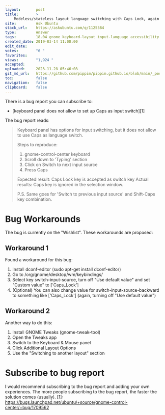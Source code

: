 ```yaml
---
layout:       post
title:        >
    Modeless/stateless layout language switching with Caps Lock, again (18.04 LTS Bionic Beaver)
site:         Ask Ubuntu
stack_url:    https://askubuntu.com/q/1125584
type:         Answer
tags:         18.04 gnome keyboard-layout input-language accessibility
created_date: 2019-03-14 11:00:00
edit_date:    
votes:        "6 "
favorites:    
views:        "1,924 "
accepted:     
uploaded:     2023-11-28 05:46:08
git_md_url:   https://github.com/pippim/pippim.github.io/blob/main/_posts/2019/2019-03-14-Modeless_stateless-layout-language-switching-with-Caps-Lock_-again-_18.04-LTS-Bionic-Beaver_.md
toc:          false
navigation:   false
clipboard:    false
---
```


There is a bug report you can subscribe to:

- [keyboard panel does not allow to set up Caps as input switch][1]

The bug report reads:

> Keyboard panel has options for input switching, but it does not allow  
> to use Caps as language switch.  
>   
> Steps to reproduce:  
>   
> 1. gnome-control-center keyboard  
> 2. Scroll down to 'Typing' section  
> 3. Click on Switch to next input source  
> 4. Press Caps  
>   
> Expected result: Caps Lock key is accepted as switch key Actual  
> results: Caps key is ignored in the selection window.  
>   
> P.S. Same goes for 'Switch to previous input source' and Shift-Caps  
> key combination.  

# Bug Workarounds

The bug is currently on the "Wishlist". These workarounds are proposed:

## Workaround 1

Found a workaround for this bug:

1. Install dconf-editor (sudo apt-get install dconf-editor)
2. Go to /org/gnome/desktop/wm/keybindings/
3. Select key switch-input-source, turn off "Use default value" and set "Custom value" to ['Caps_Lock']
4. (Optional) You can also change value for switch-input-source-backward to something like ['<Shift>Caps_Lock'] (again, turning off "Use default value")


## Workaround 2

Another way to do this:
1. Install GNOME Tweaks (gnome-tweak-tool)
2. Open the Tweaks app
3. Switch to the Keyboard & Mouse panel
4. Click Additional Layout Options
5. Use the "Switching to another layout" section

# Subscribe to bug report

I would recommend subscribing to the bug report and adding your own experiences. The more people subscribing to the bug report, the faster the solution comes (usually).
  [1]: https://bugs.launchpad.net/ubuntu/+source/gnome-control-center/+bug/1709562

